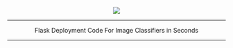 <p align="center">
  <img src="https://i.imgur.com/i1vyQAe.jpg">
</p>
<hr>
<p align="center">Flask Deployment Code For Image Classifiers in Seconds</p>
<hr>

